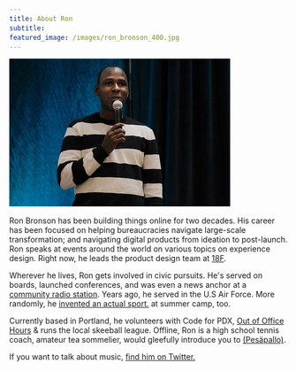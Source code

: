 ```yaml
---
title: About Ron
subtitle: 
featured_image: /images/ron_bronson_400.jpg
---
```


![](/images/ron_bronson_400.jpg)

Ron Bronson has been building things online for two decades. His career has been focused on helping bureaucracies navigate large-scale transformation; and navigating digital products from ideation to post-launch. Ron speaks at events around the world on various topics on experience design. Right now, he leads the product design team at [18F](http://18f.gsa.gov/).

Wherever he lives, Ron gets involved in civic pursuits. He's served on boards, launched conferences, and was even a news anchor at a [community radio station](http://wfhb.org/). Years ago, he served in the U.S Air Force. More randomly, he [invented an actual sport.](https://en.wikipedia.org/wiki/Tennis_polo) at summer camp, too.

Currently based in Portland, he volunteers with Code for PDX, [Out of Office Hours](http://outofofficehours.com) & runs the local skeeball league. Offline, Ron is a high school tennis coach, amateur tea sommelier, would gleefully introduce you to [(Pesäpallo)](https://twitter.com/ronbronson/status/1167995626342141953). 

If you want to talk about music, [find him on Twitter.](http://twitter.com/ronbronson)